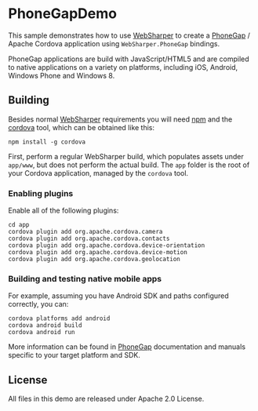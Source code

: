 # PhoneGapDemo

This sample demonstrates how to use [WebSharper][ws] to create a
[PhoneGap][pg] / Apache Cordova application using
`WebSharper.PhoneGap` bindings.

PhoneGap applications are build with JavaScript/HTML5 and are compiled
to native applications on a variety on platforms, including iOS,
Android, Windows Phone and Windows 8.

## Building

Besides normal [WebSharper][ws] requirements you will need [npm][npm]
and the [cordova][cordova-tool] tool, which can be obtained like this:

    npm install -g cordova
    
First, perform a regular WebSharper build, which populates assets
under `app/www`, but does not perform the actual build.  The `app`
folder is the root of your Cordova application, managed by the
`cordova` tool.

### Enabling plugins

Enable all of the following plugins:

    cd app
    cordova plugin add org.apache.cordova.camera
    cordova plugin add org.apache.cordova.contacts
    cordova plugin add org.apache.cordova.device-orientation
    cordova plugin add org.apache.cordova.device-motion
    cordova plugin add org.apache.cordova.geolocation

### Building and testing native mobile apps

For example, assuming you have Android SDK and paths configured
correctly, you can:

    cordova platforms add android
    cordova android build
    cordova android run
    
More information can be found in [PhoneGap][pg] documentation and
manuals specific to your target platform and SDK.

## License

All files in this demo are released under Apache 2.0 License.

[cordova-tool]: http://docs.phonegap.com/en/3.4.0/guide_cli_index.md.html#The%20Command-Line%20Interface
[npm]: https://www.npmjs.org/
[pg]: http://phonegap.com/
[ws]: http://websharper.com
